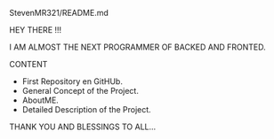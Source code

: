 StevenMR321/README.md

HEY THERE !!!

I AM ALMOST THE NEXT PROGRAMMER OF BACKED AND FRONTED.

CONTENT

- First Repository en GitHUb.
- General Concept of the Project.
- AboutME.
- Detailed Description of the Project.

THANK YOU AND BLESSINGS TO ALL...
